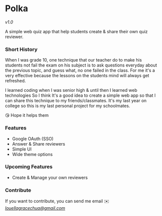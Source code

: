 # Polka

*v1.0*

A simple web quiz app that help students create & share their own quiz reviewer.

### Short History

When I was grade 10, one technique that our teacher do to make his students not fail the exam on his subject is to ask questions everyday about the previous topic, and guess what, no one failed in the class. For me it's a very effective because the lessons on the students mind will always get refreshed.

I learned coding when I was senior high & until then I learned web technologies So I think It's a good idea to create a simple web app so that I can share this technique to my friends/classmates. It's my last year on college so this is my last personal project for my schoolmates. 

:kissing_heart: Hope it helps them

### Features 
- Google OAuth (SSO)
- Answer & Share reviewers
- Simple UI
- Wide theme options

### Upcoming Features

- Create & Manage your own reviewers


### Contribute
If you want to contribute, you can send me email :envelope: *louellagracechua@gmail.com*